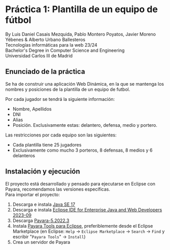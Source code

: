 # Práctica 1: Plantilla de un equipo de fútbol
By Luis Daniel Casais Mezquida, Pablo Montero Poyatos, Javier Moreno Yébenes & Alberto Urbano Ballesteros  
Tecnologías informáticas para la web 23/24  
Bachelor's Degree in Computer Science and Engineering  
Universidad Carlos III de Madrid


## Enunciado de la práctica
Se ha de construir una aplicación Web Dinámica, en la que se mantenga los nombres y posiciones de la plantilla de un equipo de futbol.

Por cada jugador se tendrá la siguiente información:
- Nombre, Apellidos
- DNI
- Alias
- Posición. Exclusivamente estas: delantero, defensa, medio y portero.

Las restricciones por cada equipo son las siguientes:
- Cada plantilla tiene 25 jugadores
- Exclusivamente como mucho 3 porteros, 8 defensas, 8 medios y 6 delanteros



## Instalación y ejecución

El proyecto está desarrollado y pensado para ejecutarse en Eclipse con Payara, recomendamos las versiones específicas.  
Para importar el proyecto:
1. Descarga e instala [Java SE 17](https://www.oracle.com/java/technologies/javase/jdk17-archive-downloads.html)
2. Descarga e instala [Eclipse IDE for Enterprise Java and Web Developers 2023-09](https://www.eclipse.org/downloads/packages/release/2023-09/r/eclipse-ide-enterprise-java-and-web-developers)
3. Descarga [Payara-5.2022.3](
https://nexus.payara.fish/#browse/browse:payara-community:fish%2Fpayara%2Fdistributions%2Fpayara%2F5.2022.3%2Fpayara-5.2022.3.zip)
3. Instala [Payara Tools para Eclipse](https://marketplace.eclipse.org/content/payara-tools), preferiblemente desde el Eclipse Marketplace (en Eclipse: `Help` → `Eclipse Marketplace` → `Search` → `Find` y escribir "`Payara Tools`" → `Install`)
4. Crea un servidor de Payara
<!-- TODO: Finish this -->

